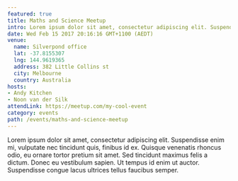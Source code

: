 ```yaml
---
featured: true
title: Maths and Science Meetup
intro: Lorem ipsum dolor sit amet, consectetur adipiscing elit. Suspendisse enim mi, vulputate nec tincidunt quis, finibus id ex. Quisque venenatis rhoncus odio, eu ornare tortor pretium sit amet. Sed tincidunt maximus felis a dictum. Donec eu vestibulum sapien. Ut tempus id enim ut auctor. Suspendisse congue lacus ultrices tellus faucibus semper.
date: Wed Feb 15 2017 20:16:16 GMT+1100 (AEDT)
venue:
  name: Silverpond office
  lat: -37.8155307
  lng: 144.9619365
  address: 382 Little Collins st
  city: Melbourne
  country: Australia
hosts:
- Andy Kitchen
- Noon van der Silk
attendLink: https://meetup.com/my-cool-event
category: events
path: /events/maths-and-science-meetup
---
```

Lorem ipsum dolor sit amet, consectetur adipiscing elit. Suspendisse enim mi, vulputate nec tincidunt quis, finibus id ex. Quisque venenatis rhoncus odio, eu ornare tortor pretium sit amet. Sed tincidunt maximus felis a dictum. Donec eu vestibulum sapien. Ut tempus id enim ut auctor. Suspendisse congue lacus ultrices tellus faucibus semper.
